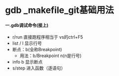 # gdb _makefile_git基础用法

#### 一.gdb调试命令(接上)

* r/run 直接跑程序相当于 vs的ctrl+F5
* list / l 显示行号
* 断点：b(全称Breakpoint)
  * 用法：b/Breakpoint n(n是行号)
* info b 显示断点
* s/step 进入函数（逐语句）

